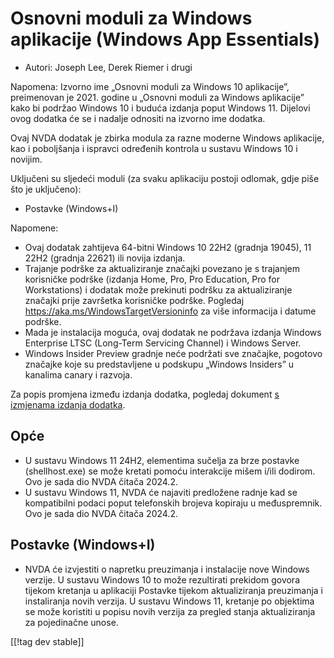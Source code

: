 # Osnovni moduli za Windows aplikacije (Windows App Essentials) #

* Autori: Joseph Lee, Derek Riemer i drugi

Napomena: Izvorno ime „Osnovni moduli za Windows 10 aplikacije”, preimenovan
je 2021. godine u „Osnovni moduli za Windows aplikacije” kako bi podržao
Windows 10 i buduća izdanja poput Windows 11. Dijelovi ovog dodatka će se i
nadalje odnositi na izvorno ime dodatka.

Ovaj NVDA dodatak je zbirka modula za razne moderne Windows aplikacije, kao
i poboljšanja i ispravci određenih kontrola u sustavu Windows 10 i novijim.

Uključeni su sljedeći moduli (za svaku aplikaciju postoji odlomak, gdje piše
što je uključeno):

* Postavke (Windows+I)

Napomene:

* Ovaj dodatak zahtijeva 64-bitni Windows 10 22H2 (gradnja 19045), 11 22H2
  (gradnja 22621) ili novija izdanja.
* Trajanje podrške za aktualiziranje značajki povezano je s trajanjem
  korisničke podrške (izdanja Home, Pro, Pro Education, Pro for
  Workstations) i dodatak može prekinuti podršku za aktualiziranje značajki
  prije završetka korisničke podrške. Pogledaj
  <https://aka.ms/WindowsTargetVersioninfo> za više informacija i datume
  podrške.
* Mada je instalacija moguća, ovaj dodatak ne podržava izdanja Windows
  Enterprise LTSC (Long-Term Servicing Channel) i Windows Server.
* Windows Insider Preview gradnje neće podržati sve značajke, pogotovo
  značajke koje su predstavljene u podskupu „Windows Insiders” u kanalima
  canary i razvoja.

Za popis promjena između izdanja dodatka, pogledaj dokument [s izmjenama
izdanja dodatka][1].

## Opće

* U sustavu Windows 11 24H2, elementima sučelja za brze postavke
  (shellhost.exe) se može kretati pomoću interakcije mišem i/ili
  dodirom. Ovo je sada dio NVDA čitača 2024.2.
* U sustavu Windows 11, NVDA će najaviti predložene radnje kad se
  kompatibilni podaci poput telefonskih brojeva kopiraju u međuspremnik. Ovo
  je sada dio NVDA čitača 2024.2.

## Postavke (Windows+I)

* NVDA će izvjestiti o napretku preuzimanja i instalacije nove Windows
  verzije. U sustavu Windows 10 to može rezultirati prekidom govora tijekom
  kretanja u aplikaciji Postavke tijekom aktualiziranja preuzimanja i
  instaliranja novih verzija. U sustavu Windows 11, kretanje po objektima se
  može koristiti u popisu novih verzija za pregled stanja aktualiziranja za
  pojedinačne unose.

[[!tag dev stable]]

[1]: https://github.com/josephsl/wintenapps/wiki/w10changelog
